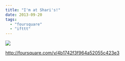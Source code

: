 ```yaml
---
title: "I'm at Shari's!"
date: 2013-09-20
tags: 
  - "foursquare"
  - "ifttt"
---
```


![](images/staticmap?center=37.63076103225982,-122.43674046683684&zoom=16&size=710x440&maptype=roadmap&sensor=false&markers=color:red%7C37.63076103225982,-122.43674046683684)  
  
http://foursquare.com/v/4b1742f3f964a52055c423e3
